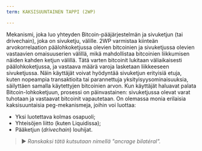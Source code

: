```yaml
---
term: KAKSISUUNTAINEN TAPPI (2WP)

---
```

Mekanismi, joka luo yhteyden Bitcoin-pääjärjestelmän ja sivuketjun (tai drivechain), joka on sivuketju, välille. 2WP varmistaa kiinteän arvokorrelaation päälohkoketjussa olevien bitcoinien ja sivuketjussa olevien vastaavien omaisuuserien välillä, mikä mahdollistaa bitcoinien liikkumisen näiden kahden ketjun välillä. Tätä varten bitcoinit lukitaan väliaikaisesti päälohkoketjussa, ja vastaava määrä varoja lasketaan liikkeeseen sivuketjussa. Näin käyttäjät voivat hyödyntää sivuketjun erityisiä etuja, kuten nopeampia transaktioita tai parannettuja yksityisyysominaisuuksia, säilyttäen samalla käytettyjen bitcoinien arvon. Kun käyttäjät haluavat palata Bitcoin-lohkoketjuun, prosessi on päinvastainen: sivuketjussa olevat varat tuhotaan ja vastaavat bitcoinit vapautetaan. On olemassa monia erilaisia kaksisuuntaisia peg-mekanismeja, joihin voi luottaa:


- Yksi luotettava kolmas osapuoli;
- Yhteisöjen liitto (kuten Liquidissa);
- Pääketjun (*drivechain*) louhijat.

> ► *Ranskaksi tätä kutsutaan nimellä "ancrage bilatéral".*
